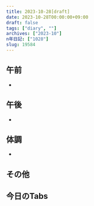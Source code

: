 ```yaml
---
title: 2023-10-28[draft]
date: 2023-10-28T00:00:00+09:00
draft: false
tags: ["diary", ""]
archives: ["2023-10"]
n年日記: ["1028"]
slug: 19584
---
```

## 午前
- 
## 午後
- 
## 体調
- 
## その他
## 今日のTabs